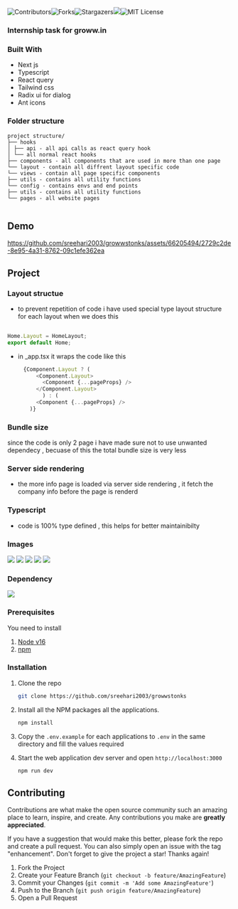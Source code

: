 ![Contributors](https://img.shields.io/github/contributors/sreehari2003/growwstonks.svg?style=for-the-badge)![Forks](https://img.shields.io/github/forks/sreehari2003/growwstonks.svg?style=for-the-badge)![Stargazers](https://img.shields.io/github/stars/sreehari2003/growwstonks.svg?style=for-the-badge)![](https://img.shields.io/github/issues/sreehari2003/growwstonks.svg?style=for-the-badge)![MIT License](https://img.shields.io/github/license/sreehari2003/growwstonks.svg?style=for-the-badge)

### Internship task for groww.in

### Built With

- Next js
- Typescript
- React query
- Tailwind css
- Radix ui for dialog
- Ant icons
### Folder structure

```
project structure/
├── hooks
│ ├── api - all api calls as react query hook
│ └── all normal react hooks
├── components - all components that are used in more than one page
└── layout - contain all diffrent layout specific code
└── views - contain all page specific components
├── utils - contains all utility functions
└── config - contains envs and end points
├── utils - contains all utility functions
└── pages - all website pages


```


## Demo




https://github.com/sreehari2003/growwstonks/assets/66205494/2729c2de-8e95-4a31-8762-09c1efe362ea




## Project


### Layout structue

 - to prevent repetition of code i have used special type layout structure for each layout when we does this

  ```js
     
Home.Layout = HomeLayout;
export default Home;

  ```

-  in _app.tsx it wraps the code like this

 ```js
      {Component.Layout ? (
          <Component.Layout>
            <Component {...pageProps} />
          </Component.Layout>
            ) : (
          <Component {...pageProps} />
        )}


```

### Bundle size

since the code is only 2 page i have made sure not to use unwanted dependecy , becuase of this the total bundle size is very less

### Server side rendering

- the more info page is loaded via server side rendering , it fetch the company info before the  page is renderd

### Typescript
- code is 100% type defined , this helps for better maintainibilty



### Images

<img src="./public//assets/stock.png"/>
<img src="./public//assets/gain.png"/>
<img src="./public//assets/loosers.png"/>
<img src="./public//assets/load.png"/>
<img src="./public//assets/search.png"/>








### Dependency

<img src="./public//assets/deps.png"/>





### Prerequisites

You need to install

1. [Node v16](https://nodejs.org/en/)
2. [npm](https://pnpm.io/)

### Installation

1. Clone the repo

   ```sh
   git clone https://github.com/sreehari2003/growwstonks
   ```

2. Install all the NPM packages all the applications.

   ```sh
   npm install
   ```

3. Copy the `.env.example` for each applications to `.env` in the same directory and fill the values required

4. Start the web application dev server and open `http://localhost:3000`

   ```sh
   npm run dev
   ```


## Contributing

Contributions are what make the open source community such an amazing place to learn, inspire, and create. Any contributions you make are **greatly appreciated**.

If you have a suggestion that would make this better, please fork the repo and create a pull request. You can also simply open an issue with the tag "enhancement". Don't forget to give the project a star! Thanks again!

1. Fork the Project
2. Create your Feature Branch (`git checkout -b feature/AmazingFeature`)
3. Commit your Changes (`git commit -m 'Add some AmazingFeature'`)
4. Push to the Branch (`git push origin feature/AmazingFeature`)
5. Open a Pull Request

